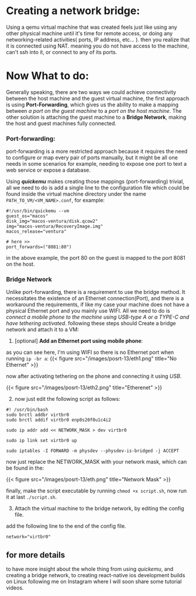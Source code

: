 # Creating a network bridge:

Using a qemu virtual machine that was created feels just like using any other physical machine until it's time for remote access, or doing any networking-related activities( ports, IP address, etc... ). then you realize that it is connected using NAT. meaning you do not have access to the machine, can't ssh into it, or connect to any of its ports.


# Now What to do:

Generally speaking, there are two ways we could achieve connectivity between the host machine and the guest virtual machine, the first approach is using **Port-Forwarding**, which gives us the ability to make a mapping between *a port on the guest machine* to a *port on the host machine*. The other solution is attaching the guest machine to a **Bridge Network**, making the host and guest machines fully connected.

### Port-forwarding:

port-forwarding is a more restricted approach because it requires the need to configure or map every pair of ports manually, but it might be all one needs in some scenarios for example, needing to expose one port to text a web service or expose a database. 

Using ***quickemu*** makes creating those mappings (port-forwarding) trivial, all we need to do is add a single line to the configuration file which could be found inside the virtual machine directory under the name `PATH_TO_VM/<VM_NAME>.conf`, for example:
```
#!/usr/bin/quickemu --vm
guest_os="macos"
disk_img="macos-ventura/disk.qcow2"
img="macos-ventura/RecoveryImage.img"
macos_release="ventura"

# here >>
port_forwards=("8081:80")
```
in the above example, the port 80 on the guest is mapped to the port 8081 on the host.


### Bridge Network

Unlike port-forwarding, there is a requirement to use the bridge method. It necessitates the existence of an Ethernet connection(Port), and there is a workaround the requirements, if like my case your machine does not have a physical Ethernet port and you mainly use WIFI. All we need to do is *connect a mobile phone to the machine using USB-type A or a TYPE-C and have tethering activated*. following these steps should Create a bridge network and attach it to a VM:


1. [optional] **Add an Ethernet port using mobile phone**:

as you can see here, I'm using WIFI so there is no Ethernet port when running `ip -br a`:
{{< figure src="/images/posrt-13/eth1.png" title="No Ethernet" >}}

now after activating tethering on the phone and connecting it using *USB*.

{{< figure src="/images/posrt-13/eth2.png" title="Etherenet" >}}

2. now just edit the following script as follows:

```
#! /usr/bin/bash
sudo brctl addbr virtbr0
sudo brctl addif virtbr0 enp0s20f0u1c4i2

sudo ip addr add << NETWORK_MASK > dev virtbr0

sudo ip link set virtbr0 up

sudo iptables -I FORWARD -m physdev --physdev-is-bridged -j ACCEPT
```

now just replace the NETWORK_MASK with your network mask, which can be found in the:

{{< figure src="/images/posrt-13/eth.png" title="Network Mask" >}}

finally, make the script executable by running  `chmod +x script.sh`, now run it at last `./script.sh`.

3. Attach the virtual machine to the bridge network, by editing the config file.

add the following line to the end of the config file.

```
network="virtbr0"
```

## for more details

to have more insight about the whole thing from using *quickemu*, and creating a bridge network, to creating react-native ios development builds on Linux following me on Instagram where I will soon share some tutorial videos. 
